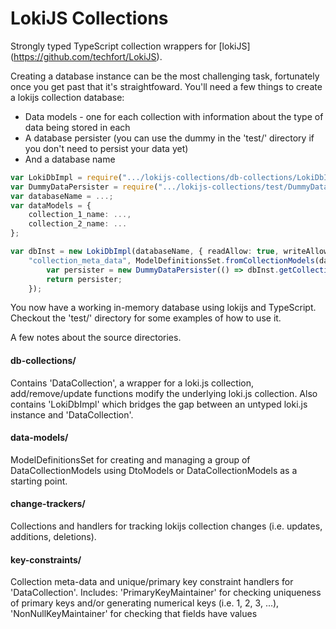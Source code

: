 LokiJS Collections
==============

Strongly typed TypeScript collection wrappers for [lokiJS] (https://github.com/techfort/LokiJS). 

Creating a database instance can be the most challenging task, fortunately once you get past that it's straightfoward. 
You'll need a few things to create a lokijs collection database:
* Data models - one for each collection with information about the type of data being stored in each
* A database persister (you can use the dummy in the 'test/' directory if you don't need to persist your data yet)
* And a database name

```ts
var LokiDbImpl = require(".../lokijs-collections/db-collections/LokiDbImpl");
var DummyDataPersister = require(".../lokijs-collections/test/DummyDataPersister");
var databaseName = ...;
var dataModels = {
    collection_1_name: ...,
	collection_2_name: ...
};

var dbInst = new LokiDbImpl(databaseName, { readAllow: true, writeAllow: true }, { compressLocalStores: false }, "for-in-if",
    "collection_meta_data", ModelDefinitionsSet.fromCollectionModels(dataModels, null/*defaultDataTypes*/), function createPersister(dbInst) {
        var persister = new DummyDataPersister(() => dbInst.getCollections(), LokiDbImpl.cloneForInIf, null);
        return persister;
    });
```

You now have a working in-memory database using lokijs and TypeScript.
Checkout the 'test/' directory for some examples of how to use it.


A few notes about the source directories.

#### db-collections/
Contains 'DataCollection', a wrapper for a loki.js collection, add/remove/update functions modify the underlying loki.js collection. 
Also contains 'LokiDbImpl' which bridges the gap between an untyped loki.js instance and 'DataCollection'. 

#### data-models/
ModelDefinitionsSet for creating and managing a group of DataCollectionModels using DtoModels or DataCollectionModels as a starting point.

#### change-trackers/
Collections and handlers for tracking lokijs collection changes (i.e. updates, additions, deletions). 

#### key-constraints/
Collection meta-data and unique/primary key constraint handlers for 'DataCollection'. 
Includes:
'PrimaryKeyMaintainer' for checking uniqueness of primary keys and/or generating numerical keys (i.e. 1, 2, 3, ...), 
'NonNullKeyMaintainer' for checking that fields have values
